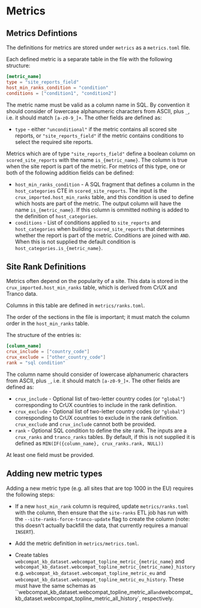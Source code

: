 # Metrics

## Metrics Defintions

The definitions for metrics are stored under `metrics` as a `metrics.toml` file.

Each defined metric is a separate table in the file with the following structure:

```toml
[metric_name]
type = "site_reports_field"
host_min_ranks_condition = "condition"
conditions = ["condition1", "condition2"]
```

The metric name must be valid as a column name in SQL. By convention
it should consider of lowercase alphanumeric characters from ASCII,
plus `_`, i.e. it should match `[a-z0-9_]+`. The other fields are
defined as:

* `type` - either `"unconditional"` if the metric contains all
  scored site reports, or `"site_reports_field"` if the metric
  contains conditions to select the required site reports.

Metrics which are of type `"site_reports_field"` define a boolean
column on `scored_site_reports` with the name `is_{metric_name}`. The
column is true when the site report is part of the metric. For metrics
of this type, one or both of the following addition fields can be
defined:

* `host_min_ranks_condition` - A SQL fragment that defines a column
  in the `host_categories` CTE in `scored_site_reports`. The input is
  the `crux_imported.host_min_ranks` table, and this condition is used
  to define which hosts are part of the metric. The output column will
  have the name `is_{metric_name}`. If this column is ommitted nothing
  is added to the definition of `host_categories`.
* `conditions` - List of conditions applied to `site_reports` and
  `host_categories` when building `scored_site_reports` that
  determines whether the report is part of the metric. Conditions are
  joined with `AND`. When this is not supplied the default condition
  is `host_categories.is_{metric_name}`.

## Site Rank Definitions

Metrics often depend on the popularity of a site. This data is stored
in the `crux_imported.host_min_ranks` table, which is derived from
CrUX and Tranco data.

Columns in this table are defined in `metrics/ranks.toml`.

The order of the sections in the file is important; it must match the
column order in the `host_min_ranks` table.

The structure of the entries is:

```toml
[column_name]
crux_include = ["country_code"]
crux_exclude = ["other_country_code"]
rank = "sql condition"
```

The column name should consider of lowercase alphanumeric characters
from ASCII, plus `_`, i.e. it should match `[a-z0-9_]+`. The other
fields are defined as:

* `crux_include` - Optional list of two-letter country codes (or
  `"global"`) corresponding to CrUX countries to include in the rank
  definition.
* `crux_exclude` - Optional list of two-letter country codes (or
  `"global"`) corresponding to CrUX countries to exclude in the rank
  definition. `crux_exclude` and `crux_include` cannot both be provided.
* `rank` - Optional SQL condition to define the site rank. The inputs are a
  `crux_ranks` and `tranco_ranks` tables. By default, if this is not
  supplied it is defined as `MIN(IF({column_name}, crux_ranks.rank, NULL))`

At least one field must be provided.

## Adding new metric types

Adding a new metric type (e.g. all sites that are top 1000 in the EU)
requires the following steps:

* If a new `host_min_rank` column is required, update
  `metrics/ranks.toml` with the column, then ensure that the
  `site-ranks` ETL job has run with the
  `--site-ranks-force-tranco-update` flag to create the column (note:
  this doesn't actually backfill the data, that currently requires a manual `INSERT`).

* Add the metric definition in `metrics/metrics.toml`.

* Create tables `webcompat_kb_dataset.webcompat_topline_metric_{metric_name}`
  and `webcompat_kb_dataset.webcompat_topline_metric_{metric_name}_history`
  e.g. `webcompat_kb_dataset.webcompat_topline_metric_eu` and
  `webcompat_kb_dataset.webcompat_topline_metric_eu_history`. These
  must have the same schemas as
  ``webcompat_kb_dataset.webcompat_topline_metric_all` and
  `webcompat_kb_dataset.webcompat_topline_metric_all_history`,
  respectively.
